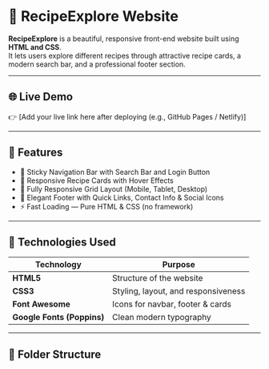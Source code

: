 # 🍴 RecipeExplore Website

**RecipeExplore** is a beautiful, responsive front-end website built using **HTML and CSS**.  
It lets users explore different recipes through attractive recipe cards, a modern search bar, and a professional footer section.

---

## 🌐 Live Demo

👉 [Add your live link here after deploying (e.g., GitHub Pages / Netlify)]

---

## 🧠 Features

- 🧭 Sticky Navigation Bar with Search Bar and Login Button  
- 🍲 Responsive Recipe Cards with Hover Effects  
- 🌈 Fully Responsive Grid Layout (Mobile, Tablet, Desktop)  
- 👣 Elegant Footer with Quick Links, Contact Info & Social Icons  
- ⚡ Fast Loading — Pure HTML & CSS (no framework)  

---

## 🧱 Technologies Used

| Technology | Purpose |
|-------------|----------|
| **HTML5** | Structure of the website |
| **CSS3** | Styling, layout, and responsiveness |
| **Font Awesome** | Icons for navbar, footer & cards |
| **Google Fonts (Poppins)** | Clean modern typography |

---

## 📁 Folder Structure

